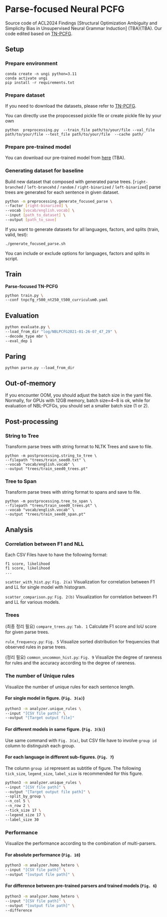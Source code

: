 # Parse-focused Neural PCFG

Source code of ACL2024 Findings [Structural Optimization Ambiguity and Simplicity Bias in Unsupervised Neural Grammar Induction] (TBA)(TBA).
Our code edited based on [TN-PCFG](https://github.com/sustcsonglin/TN-PCFG).

## Setup

### Prepare environment 

```
conda create -n ungi python=3.11
conda activate ungi
pip install -r requirements.txt
```

### Prepare dataset

If you need to download the datasets, please refer to [TN-PCFG](https://github.com/sustcsonglin/TN-PCFG).

You can directly use the propocessed pickle file or create pickle file by your own

```
python  preprocessing.py  --train_file path/to/your/file --val_file path/to/your/file --test_file path/to/your/file  --cache path/
```

### Prepare pre-trained model

You can download our pre-trained model from [here](TBA) (TBA).

### Generating dataset for baseline

Build new dataset that composed with generated parse trees. \[`right-branched` / `left-brancehd` / `random` / `right-binarized` / `left-binarized`\] parse trees are generated for each sentence in given dataset.

```bash
python -m preprocessing.generate_focused_parse \
--factor [right-binarized] \
--vocab [vocab/english.vocab] \
--input [path_to_dataset] \
--output [path_to_save]
```

If you want to generate datasets for all languages, factors, and splits (train, valid, test):

```bash
./generate_focused_parse.sh
```

You can include or exclude options for languages, factors and splits in script.

## Train

**Parse-focused TN-PCFG**

```bash
python train.py \
--conf tnpcfg_r500_nt250_t500_curriculum0.yaml
```

## Evaluation

```bash
python evaluate.py \
--load_from_dir "log/NBLPCFG2021-01-26-07_47_29" \
--decode_type mbr \
--eval_dep 1 
```

## Paring

```
python parse.py --load_from_dir
```

## Out-of-memory

If you encounter OOM, you should adjust the batch size in the yaml file. Normally, for GPUs with 12GB memory, batch size=4~8 is ok, while for evaluation of NBL-PCFGs, you should set a smaller batch size (1 or 2).  

## Post-processing

### String to Tree

Transform parse trees with string format to NLTK Trees and save to file.

```
python -m postprocessing.string_to_tree \
--filepath "trees/train_seed0.txt" \
--vocab "vocab/english.vocab" \
--output "trees/train_seed0_trees.pt"
```

### Tree to Span

Transform parse trees with string format to spans and save to file.

```
python -m postprocessing.tree_to_span \
--filepath "trees/train_seed0_trees.pt" \
--vocab "vocab/english.vocab" \
--output "trees/train_seed0_span.pt"
```

## Analysis

### Correlation between F1 and NLL

Each CSV Files have to have the following format:
```
f1 score, likelihood
f1 score, likelihood
...
```

`scatter_with_hist.py`: `Fig. 2(a)` Visualization for correlation between F1 and LL for single model with histogram.

`scatter_comparison.py`: `Fig. 2(b)` Visualization for correlation between F1 and LL for various models.

### Trees

(최종 정리 필요) `compare_trees.py`: `Tab. 1` Calculate F1 score and IoU score for given parse trees.

`rule_frequency.py`: `Fig. 5` Visualize sorted distribution for frequencies that observed rules in parse trees.

(정리 필요) `common_uncommon_hist.py`: `Fig. 9` Visualize the degree of rareness for rules and the accuracy according to the degree of rareness.

### The number of Unique rules

Visualize the number of unique rules for each sentence length.

#### For single model in figure. (`Fig. 3(a)`) 

```bash
python3 -m analyzer.unique_rules \
--input "[CSV file path]" \
--output "[Target output file]"
```

#### For different models in same figure. (`Fig. 3(b)`)

Use same command with `Fig. 3(a)`, but CSV file have to involve `group id` column to distinguish each group.

#### For each language in different sub-figures. (`Fig. 7`)

The column `group id` represent as subtitle of figure.
The following `tick_size`, `legend_size`, `label_size` is recommended for this figure.

```bash
python3 -m analyzer.unique_rules \
--input "[CSV file path]" \
--output "[Target output file path]" \
--split_by_group \
--n_col 5 \
--n_row 2 \
--tick_size 17 \
--legend_size 17 \
--label_size 30
```

### Performance

Visualize the performance according to the combination of multi-parsers.

#### For absolute performance (`Fig. 10`)

```bash
python3 -m analyzer.homo_hetero \
--input "[CSV file path]" \
--output "[output file path]" \
```

#### For difference between pre-trained parsers and trained models (`Fig. 6`)

```bash
python3 -m analyzer.homo_hetero \
--input "[CSV file path]" \
--output "[output file path]" \
--difference
```